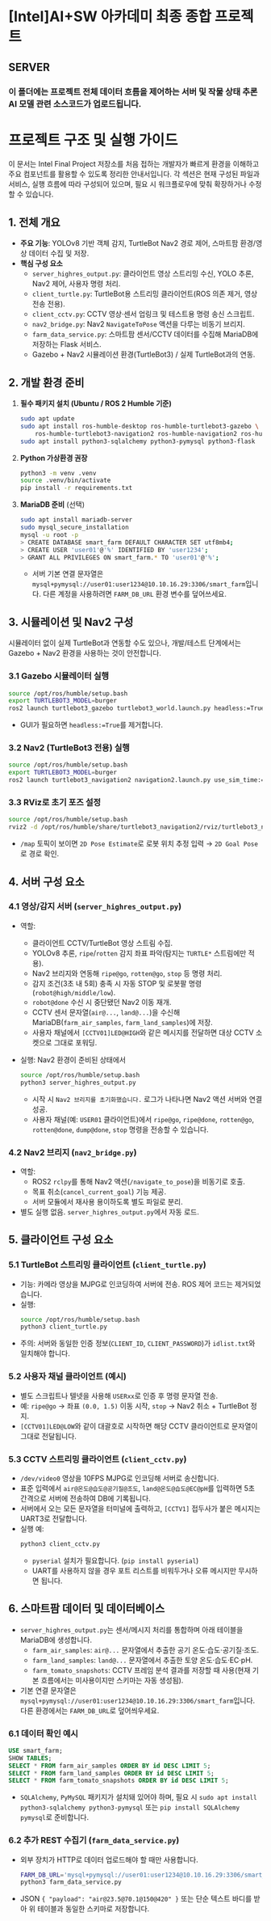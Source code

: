# [Intel]AI+SW 아카데미 최종 종합 프로젝트

## SERVER

### 이 폴더에는 프로젝트 전체 데이터 흐름을 제어하는 서버 및 작물 상태 추론 AI 모델 관련 소스코드가 업로드됩니다.
# 프로젝트 구조 및 실행 가이드

이 문서는 Intel Final Project 저장소를 처음 접하는 개발자가 빠르게 환경을 이해하고 주요 컴포넌트를 활용할 수 있도록 정리한 안내서입니다. 각 섹션은 현재 구성된 파일과 서비스, 실행 흐름에 따라 구성되어 있으며, 필요 시 워크플로우에 맞춰 확장하거나 수정할 수 있습니다.

## 1. 전체 개요
- **주요 기능**: YOLOv8 기반 객체 감지, TurtleBot Nav2 경로 제어, 스마트팜 환경/영상 데이터 수집 및 저장.
- **핵심 구성 요소**
  - `server_highres_output.py`: 클라이언트 영상 스트리밍 수신, YOLO 추론, Nav2 제어, 사용자 명령 처리.
  - `client_turtle.py`: TurtleBot용 스트리밍 클라이언트(ROS 의존 제거, 영상 전송 전용).
  - `client_cctv.py`: CCTV 영상·센서 업링크 및 테스트용 명령 송신 스크립트.
  - `nav2_bridge.py`: Nav2 `NavigateToPose` 액션을 다루는 비동기 브리지.
  - `farm_data_service.py`: 스마트팜 센서/CCTV 데이터를 수집해 MariaDB에 저장하는 Flask 서비스.
  - Gazebo + Nav2 시뮬레이션 환경(TurtleBot3) / 실제 TurtleBot과의 연동.

## 2. 개발 환경 준비
1. **필수 패키지 설치 (Ubuntu / ROS 2 Humble 기준)**
   ```bash
   sudo apt update
   sudo apt install ros-humble-desktop ros-humble-turtlebot3-gazebo \
       ros-humble-turtlebot3-navigation2 ros-humble-navigation2 ros-humble-nav2-bringup
   sudo apt install python3-sqlalchemy python3-pymysql python3-flask
   ```
2. **Python 가상환경 권장**
   ```bash
   python3 -m venv .venv
   source .venv/bin/activate
   pip install -r requirements.txt
   ```
3. **MariaDB 준비** (선택)
   ```bash
   sudo apt install mariadb-server
   sudo mysql_secure_installation
   mysql -u root -p
   > CREATE DATABASE smart_farm DEFAULT CHARACTER SET utf8mb4;
   > CREATE USER 'user01'@'%' IDENTIFIED BY 'user1234';
   > GRANT ALL PRIVILEGES ON smart_farm.* TO 'user01'@'%';
   ```
   - 서버 기본 연결 문자열은 `mysql+pymysql://user01:user1234@10.10.16.29:3306/smart_farm`입니다. 다른 계정을 사용하려면 `FARM_DB_URL` 환경 변수를 덮어쓰세요.

## 3. 시뮬레이션 및 Nav2 구성
시뮬레이터 없이 실제 TurtleBot과 연동할 수도 있으나, 개발/테스트 단계에서는 Gazebo + Nav2 환경을 사용하는 것이 안전합니다.

### 3.1 Gazebo 시뮬레이터 실행
```bash
source /opt/ros/humble/setup.bash
export TURTLEBOT3_MODEL=burger
ros2 launch turtlebot3_gazebo turtlebot3_world.launch.py headless:=True
```
- GUI가 필요하면 `headless:=True`를 제거합니다.

### 3.2 Nav2 (TurtleBot3 전용) 실행
```bash
source /opt/ros/humble/setup.bash
export TURTLEBOT3_MODEL=burger
ros2 launch turtlebot3_navigation2 navigation2.launch.py use_sim_time:=True map:=/opt/ros/humble/share/turtlebot3_navigation2/map/map.yaml
```

### 3.3 RViz로 초기 포즈 설정
```bash
source /opt/ros/humble/setup.bash
rviz2 -d /opt/ros/humble/share/turtlebot3_navigation2/rviz/turtlebot3_nav2.rviz
```
- `/map` 토픽이 보이면 `2D Pose Estimate`로 로봇 위치 추정 입력 → `2D Goal Pose`로 경로 확인.

## 4. 서버 구성 요소
### 4.1 영상/감지 서버 (`server_highres_output.py`)
- 역할:
  - 클라이언트 CCTV/TurtleBot 영상 스트림 수집.
  - YOLOv8 추론, `ripe`/`rotten` 감지 좌표 파악(탐지는 `TURTLE*` 스트림에만 적용).
  - Nav2 브리지와 연동해 `ripe@go`, `rotten@go`, `stop` 등 명령 처리.
  - 감지 조건(3초 내 5회) 충족 시 자동 STOP 및 로봇팔 명령 (`robot@high/middle/low`).
  - `robot@done` 수신 시 중단됐던 Nav2 이동 재개.
  - CCTV 센서 문자열(`air@...`, `land@...`)을 수신해 MariaDB(`farm_air_samples`, `farm_land_samples`)에 저장.
  - 사용자 채널에서 `[CCTV01]LED@HIGH`와 같은 메시지를 전달하면 대상 CCTV 소켓으로 그대로 포워딩.

- 실행: Nav2 환경이 준비된 상태에서
  ```bash
  source /opt/ros/humble/setup.bash
  python3 server_highres_output.py
  ```
  - 시작 시 `Nav2 브리지를 초기화했습니다.` 로그가 나타나면 Nav2 액션 서버와 연결 성공.
  - 사용자 채널(예: `USER01` 클라이언트)에서 `ripe@go`, `ripe@done`, `rotten@go`, `rotten@done`, `dump@done`, `stop` 명령을 전송할 수 있습니다.

### 4.2 Nav2 브리지 (`nav2_bridge.py`)
- 역할:
  - ROS2 `rclpy`를 통해 Nav2 액션(`/navigate_to_pose`)을 비동기로 호출.
  - 목표 취소(`cancel_current_goal`) 기능 제공.
  - 서버 모듈에서 재사용 용이하도록 별도 파일로 분리.
- 별도 실행 없음. `server_highres_output.py`에서 자동 로드.

## 5. 클라이언트 구성 요소
### 5.1 TurtleBot 스트리밍 클라이언트 (`client_turtle.py`)
- 기능: 카메라 영상을 MJPG로 인코딩하여 서버에 전송. ROS 제어 코드는 제거되었습니다.
- 실행:
  ```bash
  source /opt/ros/humble/setup.bash
  python3 client_turtle.py
  ```
- 주의: 서버와 동일한 인증 정보(`CLIENT_ID`, `CLIENT_PASSWORD`)가 `idlist.txt`와 일치해야 합니다.

### 5.2 사용자 채널 클라이언트 (예시)
- 별도 스크립트나 텔넷을 사용해 `USERxx`로 인증 후 명령 문자열 전송.
- 예: `ripe@go` → 좌표 `(0.0, 1.5)` 이동 시작, `stop` → Nav2 취소 + TurtleBot 정지.
- `[CCTV01]LED@LOW`와 같이 대괄호로 시작하면 해당 CCTV 클라이언트로 문자열이 그대로 전달됩니다.

### 5.3 CCTV 스트리밍 클라이언트 (`client_cctv.py`)
- `/dev/video0` 영상을 10FPS MJPG로 인코딩해 서버로 송신합니다.
- 표준 입력에서 `air@온도@습도@공기질@조도`, `land@온도@습도@EC@pH`를 입력하면 5초 간격으로 서버에 전송하여 DB에 기록됩니다.
- 서버에서 오는 모든 문자열을 터미널에 출력하고, `[CCTV1]` 접두사가 붙은 메시지는 UART3로 전달합니다.
- 실행 예:
  ```bash
  python3 client_cctv.py
  ```
  - `pyserial` 설치가 필요합니다. (`pip install pyserial`)
  - UART를 사용하지 않을 경우 포트 리스트를 비워두거나 오류 메시지만 무시하면 됩니다.

## 6. 스마트팜 데이터 및 데이터베이스
- `server_highres_output.py`는 센서/메시지 처리를 통합하며 아래 테이블을 MariaDB에 생성합니다.
  - `farm_air_samples`: `air@...` 문자열에서 추출한 공기 온도·습도·공기질·조도.
  - `farm_land_samples`: `land@...` 문자열에서 추출한 토양 온도·습도·EC·pH.
  - `farm_tomato_snapshots`: CCTV 프레임 분석 결과를 저장할 때 사용(현재 기본 흐름에서는 미사용이지만 스키마는 자동 생성됨).
- 기본 연결 문자열은 `mysql+pymysql://user01:user1234@10.10.16.29:3306/smart_farm`입니다. 다른 환경에서는 `FARM_DB_URL`로 덮어씌우세요.

### 6.1 데이터 확인 예시
```sql
USE smart_farm;
SHOW TABLES;
SELECT * FROM farm_air_samples ORDER BY id DESC LIMIT 5;
SELECT * FROM farm_land_samples ORDER BY id DESC LIMIT 5;
SELECT * FROM farm_tomato_snapshots ORDER BY id DESC LIMIT 5;
```
- `SQLAlchemy`, `PyMySQL` 패키지가 설치돼 있어야 하며, 필요 시 `sudo apt install python3-sqlalchemy python3-pymysql` 또는 `pip install SQLAlchemy pymysql`로 준비합니다.

### 6.2 추가 REST 수집기 (`farm_data_service.py`)
- 외부 장치가 HTTP로 데이터 업로드해야 할 때만 사용합니다.
  ```bash
  FARM_DB_URL='mysql+pymysql://user01:user1234@10.10.16.29:3306/smart_farm' \
  python3 farm_data_service.py
  ```
- JSON `{ "payload": "air@23.5@70.1@150@420" }` 또는 단순 텍스트 바디를 받아 위 테이블과 동일한 스키마로 저장합니다.
